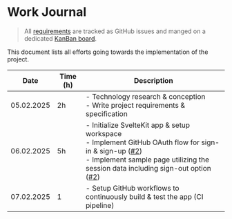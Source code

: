 # Work Journal

> All [requirements](./requirements.md) are tracked as GitHub issues and manged on a dedicated [KanBan board](https://github.com/users/ruegerj/projects/1).

This document lists all efforts going towards the implementation of the project.

| Date       | Time (h) | Description                                                                                                                                                                                                     |
| ---------- | -------- | --------------------------------------------------------------------------------------------------------------------------------------------------------------------------------------------------------------- |
| 05.02.2025 | 2h       | - Technology research & conception <br/> - Write project requirements & specification                                                                                                                           |
| 06.02.2025 | 5h       | - Initialize SvelteKit app & setup workspace <br/> - Implement GitHub OAuth flow for sign-in & sign-up ([#2][i2]) <br/> - Implement sample page utilizing the session data including sign-out option ([#2][i2]) |
| 07.02.2025 | 1        | - Setup GitHub workflows to continuously build & test the app (CI pipeline)                                                                                                                                     |

[i2]: https://github.com/ruegerj/monkey-playground/issues/2
